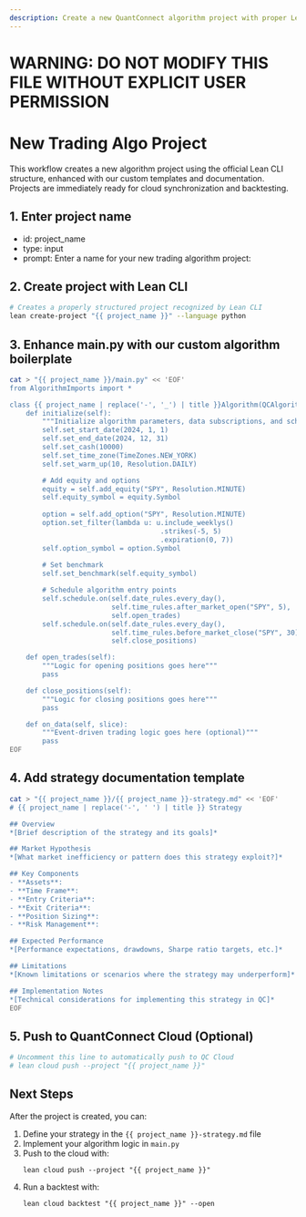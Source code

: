 ```yaml
---
description: Create a new QuantConnect algorithm project with proper Lean CLI structure for cloud synchronization, complete with algorithm code and strategy documentation.
---
```


# WARNING: DO NOT MODIFY THIS FILE WITHOUT EXPLICIT USER PERMISSION
# New Trading Algo Project

This workflow creates a new algorithm project using the official Lean CLI structure, enhanced with our custom templates and documentation. Projects are immediately ready for cloud synchronization and backtesting.

## 1. Enter project name
- id: project_name
- type: input
- prompt: Enter a name for your new trading algorithm project:

## 2. Create project with Lean CLI
```bash
# Creates a properly structured project recognized by Lean CLI
lean create-project "{{ project_name }}" --language python
```

## 3. Enhance main.py with our custom algorithm boilerplate
```bash
cat > "{{ project_name }}/main.py" << 'EOF'
from AlgorithmImports import *

class {{ project_name | replace('-', '_') | title }}Algorithm(QCAlgorithm):
    def initialize(self):
        """Initialize algorithm parameters, data subscriptions, and scheduling."""
        self.set_start_date(2024, 1, 1)
        self.set_end_date(2024, 12, 31)
        self.set_cash(10000)
        self.set_time_zone(TimeZones.NEW_YORK)
        self.set_warm_up(10, Resolution.DAILY)

        # Add equity and options
        equity = self.add_equity("SPY", Resolution.MINUTE)
        self.equity_symbol = equity.Symbol
        
        option = self.add_option("SPY", Resolution.MINUTE)
        option.set_filter(lambda u: u.include_weeklys()
                                     .strikes(-5, 5)
                                     .expiration(0, 7))
        self.option_symbol = option.Symbol
        
        # Set benchmark
        self.set_benchmark(self.equity_symbol)

        # Schedule algorithm entry points
        self.schedule.on(self.date_rules.every_day(), 
                         self.time_rules.after_market_open("SPY", 5), 
                         self.open_trades)
        self.schedule.on(self.date_rules.every_day(), 
                         self.time_rules.before_market_close("SPY", 30), 
                         self.close_positions)

    def open_trades(self):
        """Logic for opening positions goes here"""
        pass

    def close_positions(self):
        """Logic for closing positions goes here"""
        pass

    def on_data(self, slice):
        """Event-driven trading logic goes here (optional)"""
        pass
EOF
```

## 4. Add strategy documentation template
```bash
cat > "{{ project_name }}/{{ project_name }}-strategy.md" << 'EOF'
# {{ project_name | replace('-', ' ') | title }} Strategy

## Overview
*[Brief description of the strategy and its goals]*

## Market Hypothesis
*[What market inefficiency or pattern does this strategy exploit?]*

## Key Components
- **Assets**: 
- **Time Frame**: 
- **Entry Criteria**: 
- **Exit Criteria**: 
- **Position Sizing**: 
- **Risk Management**: 

## Expected Performance
*[Performance expectations, drawdowns, Sharpe ratio targets, etc.]*

## Limitations
*[Known limitations or scenarios where the strategy may underperform]*

## Implementation Notes
*[Technical considerations for implementing this strategy in QC]*
EOF
```

## 5. Push to QuantConnect Cloud (Optional)
```bash
# Uncomment this line to automatically push to QC Cloud
# lean cloud push --project "{{ project_name }}"
```

## Next Steps
After the project is created, you can:
1. Define your strategy in the `{{ project_name }}-strategy.md` file
2. Implement your algorithm logic in `main.py`
3. Push to the cloud with:
   ```
   lean cloud push --project "{{ project_name }}"
   ```
4. Run a backtest with:
   ```
   lean cloud backtest "{{ project_name }}" --open
   ```